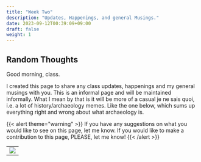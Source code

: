 ```yaml
---
title: "Week Two"
description: "Updates, Happenings, and general Musings."
date: 2023-09-12T00:39:09+09:00
draft: false
weight: 1
---
```


## Random Thoughts

Good morning, class. 

I created this page to share any class updates, happenings and my general musings with you. This is an informal page and will be 
maintained informally. What I mean by that is it will be more of a casual je ne sais quoi, i.e. a lot of history/archaeology memes.
Like the one below, which sums up everything right and wrong about what archaeology is. 

{{< alert theme="warning" >}} If you have any suggestions on what you would like to see on this page, let me know. If you would like to make a contribution to this page, PLEASE, let me know!
{{< /alert >}}


<table >
	</tbody>
		<tr>
			<td><img src="https://images.squarespace-cdn.com/content/v1/5f3571ef9fa2aa0139d700c8/1605723541613-VLZ0YWO6V72CDB6I76M6/punching-nazis.jpeg?format=2500w" class="center"></td>
		</tr>
	</tbody>
</table>


